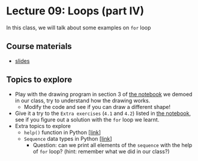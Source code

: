 # Lecture 09: Loops (part IV)

In this class, we will talk about some examples on `for` loop

## Course materials
* [slides](https://docs.google.com/presentation/d/17dyShGZN36zQxopGYpMf6v4PI5Y00qB_J5bvyatUjrQ/edit#slide=id.p)

## Topics to explore
* Play with the drawing program in section 3 of [the notebook](./practice.ipynb) we demoed in our class, try to understand how the drawing works.
  * Modify the code and see if you can draw a different shape!
* Give it a try to the `Extra exercises` (`4.1` and `4.2`) listed in [the notebook](./practice.ipynb), see if you figure out a solution with the `for` loop we learnt.
* Extra topics to explore
  * `help()` function in Python [[link](https://www.tutorialsteacher.com/python/help-method#:~:text=The%20Python%20help()%20function,is%20printed%20on%20the%20console.)]
  * `Sequence` data types in Python [[link](https://python-course.eu/python-tutorial/sequential-data-types.php)]
    * Question: can we print all elements of the `sequence` with the help of `for` loop? (hint: remember what we did in our class?)


